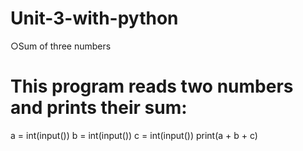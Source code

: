# Unit-3-with-python
○Sum of three numbers

# This program reads two numbers and prints their sum:
a = int(input())
b = int(input())
c = int(input())
print(a + b + c)
